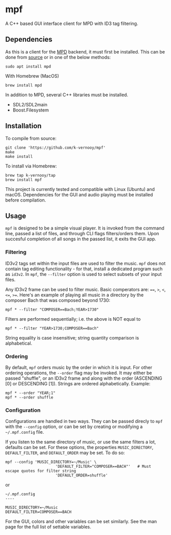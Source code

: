 # mpf
A C++ based GUI interface client for MPD with ID3 tag filtering.

## Dependencies
As this is a client for the [MPD](musicpd.org) backend, it must first be installed. This can be done from [source](https://www.musicpd.org/doc/html/user.html#compiling-from-source) or in one of the below methods:
```
sudo apt install mpd
```
With Homebrew (MacOS)
```
brew install mpd
```

In addition to MPD, several C++ libraries must be installed.
- SDL2/SDL2main
- Boost.Filesystem


## Installation

To compile from source:
```
git clone 'https://github.com/k-vernooy/mpf'
make
make install
```

To install via Homebrew:
```
brew tap k-vernooy/tap
brew install mpf
```

This project is currently tested and compatible with Linux (Ubuntu) and macOS. Dependencies for the GUI and audio playing must be installed before compilation.


## Usage
`mpf` is designed to be a simple visual player. It is invoked from the command line, passed a list of files, and through CLI flags filters/orders them. Upon succesful completion of all songs in the passed list, it exits the GUI app.

### Filtering
ID3v2 tags set within the input files are used to filter the music. `mpf` does not contain tag editing functionality - for that, install a dedicated program such as `id3v2`. In `mpf`, the `--filter` option is used to select subsets of your input files.

Any ID3v2 frame can be used to filter music. Basic comperators are: `==`, `>`, `<`, `<=`, `>=`.
Here's an example of playing all music in a directory by the composer Bach that was composed beyond 1730:
```
mpf * --filter "COMPOSER==Bach;YEAR>1730"
```
Filters are performed sequentially; i.e. the above is NOT equal to
```
mpf * --filter "YEAR>1730;COMPOSER==Bach"
```
String equality is case insensitive; string quantity comparison is alphabetical.

### Ordering
By default, `mpf` orders music by the order in which it is input. For other ordering operations, the `--order` flag may be invoked. It may either be passed "shuffle", or an ID3v2 frame and along with the order (ASCENDING [0] or DESCENDING [1]). Strings are ordered alphabetically. Example:
```
mpf * --order "YEAR;1"
mpf * --order shuffle
```

### Configuration
Configurations are handled in two ways. They can be passed direcly to `mpf` with the `--config` option, or can be set by creating or modifying a `~/.mpf.config` file.

If you listen to the same directory of music, or use the same filters a lot, defaults can be set. For these options, the properties `MUSIC_DIRECTORY`, `DEFAULT_FILTER`, and `DEFAULT_ORDER` may be set. To do so:
```
mpf --config 'MUSIC_DIRECTORY=~/Music' \
                      'DEFAULT_FILTER="COMPOSER==BACH"'   # Must escape quotes for filter string
                      'DEFAULT_ORDER=shuffle'
```

or

```
~/.mpf.config
----

MUSIC_DIRECTORY=~/Music
DEFAULT_FILTER=COMPOSER==BACH
```

For the GUI, colors and other variables can be set similarly. See the man page for the full list of settable variables.
